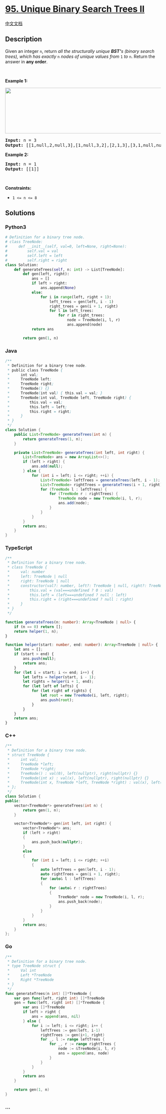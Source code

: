 # [95. Unique Binary Search Trees II](https://leetcode.com/problems/unique-binary-search-trees-ii)

[中文文档](/solution/0000-0099/0095.Unique%20Binary%20Search%20Trees%20II/README.md)

## Description

<p>Given an integer <code>n</code>, return <em>all the structurally unique <strong>BST&#39;</strong>s (binary search trees), which has exactly </em><code>n</code><em> nodes of unique values from</em> <code>1</code> <em>to</em> <code>n</code>. Return the answer in <strong>any order</strong>.</p>

<p>&nbsp;</p>
<p><strong>Example 1:</strong></p>
<img alt="" src="https://cdn.jsdelivr.net/gh/doocs/leetcode@main/solution/0000-0099/0095.Unique%20Binary%20Search%20Trees%20II/images/uniquebstn3.jpg" style="width: 600px; height: 148px;" />
<pre>
<strong>Input:</strong> n = 3
<strong>Output:</strong> [[1,null,2,null,3],[1,null,3,2],[2,1,3],[3,1,null,null,2],[3,2,null,1]]
</pre>

<p><strong>Example 2:</strong></p>

<pre>
<strong>Input:</strong> n = 1
<strong>Output:</strong> [[1]]
</pre>

<p>&nbsp;</p>
<p><strong>Constraints:</strong></p>

<ul>
	<li><code>1 &lt;= n &lt;= 8</code></li>
</ul>

## Solutions

<!-- tabs:start -->

### **Python3**

```python
# Definition for a binary tree node.
# class TreeNode:
#     def __init__(self, val=0, left=None, right=None):
#         self.val = val
#         self.left = left
#         self.right = right
class Solution:
    def generateTrees(self, n: int) -> List[TreeNode]:
        def gen(left, right):
            ans = []
            if left > right:
                ans.append(None)
            else:
                for i in range(left, right + 1):
                    left_trees = gen(left, i - 1)
                    right_trees = gen(i + 1, right)
                    for l in left_trees:
                        for r in right_trees:
                            node = TreeNode(i, l, r)
                            ans.append(node)
            return ans

        return gen(1, n)
```

### **Java**

```java
/**
 * Definition for a binary tree node.
 * public class TreeNode {
 *     int val;
 *     TreeNode left;
 *     TreeNode right;
 *     TreeNode() {}
 *     TreeNode(int val) { this.val = val; }
 *     TreeNode(int val, TreeNode left, TreeNode right) {
 *         this.val = val;
 *         this.left = left;
 *         this.right = right;
 *     }
 * }
 */
class Solution {
    public List<TreeNode> generateTrees(int n) {
        return generateTrees(1, n);
    }

    private List<TreeNode> generateTrees(int left, int right) {
        List<TreeNode> ans = new ArrayList<>();
        if (left > right) {
            ans.add(null);
        } else {
            for (int i = left; i <= right; ++i) {
                List<TreeNode> leftTrees = generateTrees(left, i - 1);
                List<TreeNode> rightTrees = generateTrees(i + 1, right);
                for (TreeNode l : leftTrees) {
                    for (TreeNode r : rightTrees) {
                        TreeNode node = new TreeNode(i, l, r);
                        ans.add(node);
                    }
                }
            }
        }
        return ans;
    }
}
```

### **TypeScript**

```ts
/**
 * Definition for a binary tree node.
 * class TreeNode {
 *     val: number
 *     left: TreeNode | null
 *     right: TreeNode | null
 *     constructor(val?: number, left?: TreeNode | null, right?: TreeNode | null) {
 *         this.val = (val===undefined ? 0 : val)
 *         this.left = (left===undefined ? null : left)
 *         this.right = (right===undefined ? null : right)
 *     }
 * }
 */

function generateTrees(n: number): Array<TreeNode | null> {
    if (n == 0) return [];
    return helper(1, n);
}

function helper(start: number, end: number): Array<TreeNode | null> {
    let ans = [];
    if (start > end) {
        ans.push(null);
        return ans;
    }
    for (let i = start; i <= end; i++) {
        let lefts = helper(start, i - 1);
        let rights = helper(i + 1, end);
        for (let left of lefts) {
            for (let right of rights) {
                let root = new TreeNode(i, left, right);
                ans.push(root);
            }
        }
    }
    return ans;
}
```

### **C++**

```cpp
/**
 * Definition for a binary tree node.
 * struct TreeNode {
 *     int val;
 *     TreeNode *left;
 *     TreeNode *right;
 *     TreeNode() : val(0), left(nullptr), right(nullptr) {}
 *     TreeNode(int x) : val(x), left(nullptr), right(nullptr) {}
 *     TreeNode(int x, TreeNode *left, TreeNode *right) : val(x), left(left), right(right) {}
 * };
 */
class Solution {
public:
    vector<TreeNode*> generateTrees(int n) {
        return gen(1, n);
    }

    vector<TreeNode*> gen(int left, int right) {
        vector<TreeNode*> ans;
        if (left > right)
        {
            ans.push_back(nullptr);
        }
        else
        {
            for (int i = left; i <= right; ++i)
            {
                auto leftTrees = gen(left, i - 1);
                auto rightTrees = gen(i + 1, right);
                for (auto& l : leftTrees)
                {
                    for (auto& r : rightTrees)
                    {
                        TreeNode* node = new TreeNode(i, l, r);
                        ans.push_back(node);
                    }
                }
            }
        }
        return ans;
    }
};
```

### **Go**

```go
/**
 * Definition for a binary tree node.
 * type TreeNode struct {
 *     Val int
 *     Left *TreeNode
 *     Right *TreeNode
 * }
 */
func generateTrees(n int) []*TreeNode {
	var gen func(left, right int) []*TreeNode
	gen = func(left, right int) []*TreeNode {
		var ans []*TreeNode
		if left > right {
			ans = append(ans, nil)
		} else {
			for i := left; i <= right; i++ {
				leftTrees := gen(left, i-1)
				rightTrees := gen(i+1, right)
				for _, l := range leftTrees {
					for _, r := range rightTrees {
						node := &TreeNode{i, l, r}
						ans = append(ans, node)
					}
				}
			}
		}
		return ans
	}

	return gen(1, n)
}
```

### **...**

```

```

<!-- tabs:end -->
